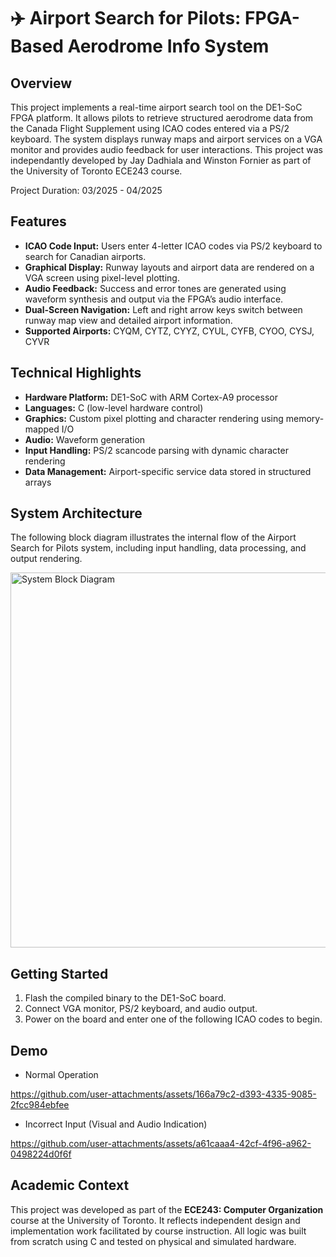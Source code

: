 # ✈️ Airport Search for Pilots: FPGA-Based Aerodrome Info System

## Overview
This project implements a real-time airport search tool on the DE1-SoC FPGA platform. It allows pilots to retrieve structured aerodrome data from the Canada Flight Supplement using ICAO codes entered via a PS/2 keyboard. The system displays runway maps and airport services on a VGA monitor and provides audio feedback for user interactions. This project was independantly developed by Jay Dadhiala and Winston Fornier as part of the University of Toronto ECE243 course.

Project Duration: 03/2025 - 04/2025

## Features
- **ICAO Code Input:** Users enter 4-letter ICAO codes via PS/2 keyboard to search for Canadian airports.
- **Graphical Display:** Runway layouts and airport data are rendered on a VGA screen using pixel-level plotting.
- **Audio Feedback:** Success and error tones are generated using waveform synthesis and output via the FPGA’s audio interface.
- **Dual-Screen Navigation:** Left and right arrow keys switch between runway map view and detailed airport information.
- **Supported Airports:** CYQM, CYTZ, CYYZ, CYUL, CYFB, CYOO, CYSJ, CYVR

## Technical Highlights
- **Hardware Platform:** DE1-SoC with ARM Cortex-A9 processor
- **Languages:** C (low-level hardware control)
- **Graphics:** Custom pixel plotting and character rendering using memory-mapped I/O
- **Audio:** Waveform generation
- **Input Handling:** PS/2 scancode parsing with dynamic character rendering
- **Data Management:** Airport-specific service data stored in structured arrays

## System Architecture
The following block diagram illustrates the internal flow of the Airport Search for Pilots system, including input handling, data processing, and output rendering.

<img src="https://github.com/user-attachments/assets/bea00f6e-e97b-4a4d-8e00-a70beff38a18" alt="System Block Diagram" width="600"/>

## Getting Started
1. Flash the compiled binary to the DE1-SoC board.
2. Connect VGA monitor, PS/2 keyboard, and audio output.
3. Power on the board and enter one of the following ICAO codes to begin.

## Demo

- Normal Operation


https://github.com/user-attachments/assets/166a79c2-d393-4335-9085-2fcc984ebfee



- Incorrect Input (Visual and Audio Indication)


https://github.com/user-attachments/assets/a61caaa4-42cf-4f96-a962-0498224d0f6f


## Academic Context

This project was developed as part of the **ECE243: Computer Organization** course at the University of Toronto. It reflects independent design and implementation work facilitated by course instruction. All logic was built from scratch using C and tested on physical and simulated hardware.
